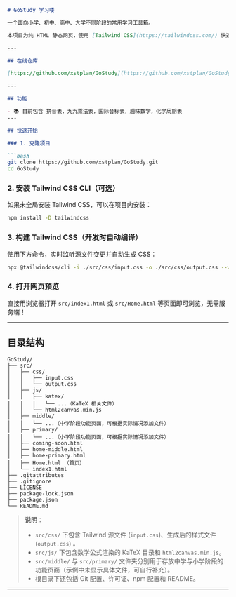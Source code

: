 ````markdown
# GoStudy 学习喽

一个面向小学、初中、高中、大学不同阶段的常用学习工具箱。

本项目为纯 HTML 静态网页，使用 [Tailwind CSS](https://tailwindcss.com/) 快速美化，致力于让公式、算法和知识点一目了然。

---

## 在线仓库

[https://github.com/xstplan/GoStudy](https://github.com/xstplan/GoStudy)

---

## 功能

- 📚 目前包含 拼音表，九九乘法表，国际音标表，趣味数学，化学周期表
---

## 快速开始

### 1. 克隆项目

```bash
git clone https://github.com/xstplan/GoStudy.git
cd GoStudy
````

### 2. 安装 Tailwind CSS CLI（可选）

如果未全局安装 Tailwind CSS，可以在项目内安装：

```bash
npm install -D tailwindcss
```

### 3. 构建 Tailwind CSS（开发时自动编译）

使用下方命令，实时监听源文件变更并自动生成 CSS：

```bash
npx @tailwindcss/cli -i ./src/css/input.css -o ./src/css/output.css --watch
```

### 4. 打开网页预览

直接用浏览器打开 `src/index1.html` 或 `src/Home.html` 等页面即可浏览，无需服务端！

---

## 目录结构

```text
GoStudy/
├── src/
│   ├── css/
│   │   ├── input.css
│   │   └── output.css
│   ├── js/
│   │   ├── katex/
│   │   │   └── ...（KaTeX 相关文件）
│   │   └── html2canvas.min.js
│   ├── middle/
│   │   └── ...（中学阶段功能页面，可根据实际情况添加文件）
│   ├── primary/
│   │   └── ...（小学阶段功能页面，可根据实际情况添加文件）
│   ├── coming-soon.html 
│   ├── home-middle.html
│   ├── home-primary.html
│   ├── Home.html （首页）
│   └── index1.html
├── .gitattributes
├── .gitignore
├── LICENSE
├── package-lock.json
├── package.json
└── README.md
```

> **说明**：
>
> * `src/css/` 下包含 Tailwind 源文件 (`input.css`)、生成后的样式文件 (`output.css`) 。
> * `src/js/` 下包含数学公式渲染的 KaTeX 目录和 `html2canvas.min.js`。
> * `src/middle/` 与 `src/primary/` 文件夹分别用于存放中学与小学阶段的功能页面（示例中未显示具体文件，可自行补充）。
> * 根目录下还包括 Git 配置、许可证、npm 配置和 README。

---


